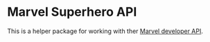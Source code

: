 # Marvel Superhero API

This is a helper package for working with ther [Marvel developer API](https://developer.marvel.com/).